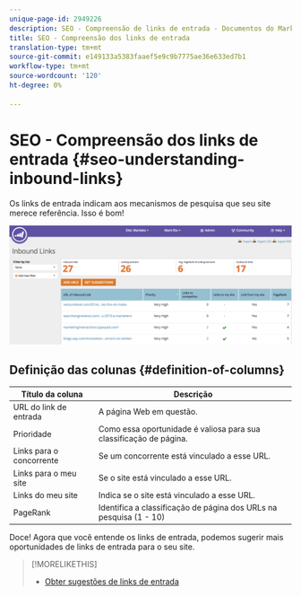 ```yaml
---
unique-page-id: 2949226
description: SEO - Compreensão de links de entrada - Documentos do Marketing - Documentação do produto
title: SEO - Compreensão dos links de entrada
translation-type: tm+mt
source-git-commit: e149133a5383faaef5e9c9b7775ae36e633ed7b1
workflow-type: tm+mt
source-wordcount: '120'
ht-degree: 0%

---
```



# SEO - Compreensão dos links de entrada {#seo-understanding-inbound-links}

Os links de entrada indicam aos mecanismos de pesquisa que seu site merece referência. Isso é bom!

![](assets/image2014-9-18-13-3a18-3a10.png)

## Definição das colunas {#definition-of-columns}

| Título da coluna | Descrição |
|---|---|
| URL do link de entrada | A página Web em questão. |
| Prioridade | Como essa oportunidade é valiosa para sua classificação de página. |
| Links para o concorrente | Se um concorrente está vinculado a esse URL. |
| Links para o meu site | Se o site está vinculado a esse URL. |
| Links do meu site | Indica se o site está vinculado a esse URL. |
| PageRank | Identifica a classificação de página dos URLs na pesquisa (1 - 10) |

Doce! Agora que você entende os links de entrada, podemos sugerir mais oportunidades de links de entrada para o seu site.

>[!MORELIKETHIS]
>
>* [Obter sugestões de links de entrada](seo-get-inbound-link-suggestions.md)

>



